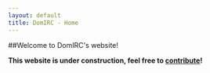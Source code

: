 ```yaml
---
layout: default
title: DomIRC - Home
---
```


##Welcome to DomIRC's website!

**This website is under construction, feel free to [contribute](https://github.com/DomIRC/domirc.github.io)!**
